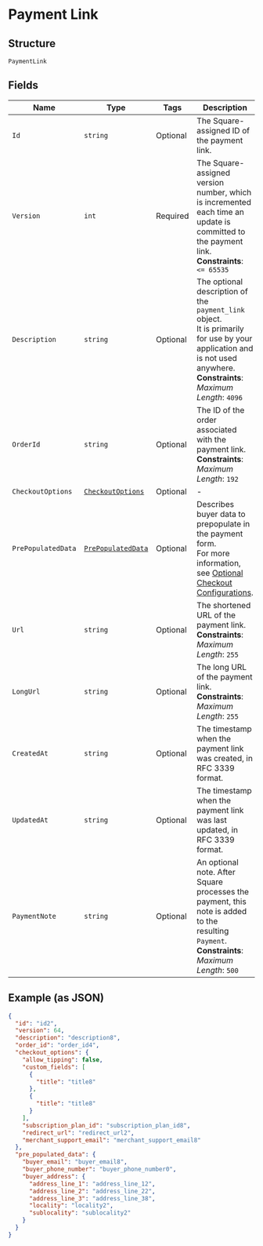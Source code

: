 
# Payment Link

## Structure

`PaymentLink`

## Fields

| Name | Type | Tags | Description |
|  --- | --- | --- | --- |
| `Id` | `string` | Optional | The Square-assigned ID of the payment link. |
| `Version` | `int` | Required | The Square-assigned version number, which is incremented each time an update is committed to the payment link.<br>**Constraints**: `<= 65535` |
| `Description` | `string` | Optional | The optional description of the `payment_link` object.<br>It is primarily for use by your application and is not used anywhere.<br>**Constraints**: *Maximum Length*: `4096` |
| `OrderId` | `string` | Optional | The ID of the order associated with the payment link.<br>**Constraints**: *Maximum Length*: `192` |
| `CheckoutOptions` | [`CheckoutOptions`](../../doc/models/checkout-options.md) | Optional | - |
| `PrePopulatedData` | [`PrePopulatedData`](../../doc/models/pre-populated-data.md) | Optional | Describes buyer data to prepopulate in the payment form.<br>For more information,<br>see [Optional Checkout Configurations](https://developer.squareup.com/docs/checkout-api/optional-checkout-configurations). |
| `Url` | `string` | Optional | The shortened URL of the payment link.<br>**Constraints**: *Maximum Length*: `255` |
| `LongUrl` | `string` | Optional | The long URL of the payment link.<br>**Constraints**: *Maximum Length*: `255` |
| `CreatedAt` | `string` | Optional | The timestamp when the payment link was created, in RFC 3339 format. |
| `UpdatedAt` | `string` | Optional | The timestamp when the payment link was last updated, in RFC 3339 format. |
| `PaymentNote` | `string` | Optional | An optional note. After Square processes the payment, this note is added to the<br>resulting `Payment`.<br>**Constraints**: *Maximum Length*: `500` |

## Example (as JSON)

```json
{
  "id": "id2",
  "version": 64,
  "description": "description8",
  "order_id": "order_id4",
  "checkout_options": {
    "allow_tipping": false,
    "custom_fields": [
      {
        "title": "title8"
      },
      {
        "title": "title8"
      }
    ],
    "subscription_plan_id": "subscription_plan_id8",
    "redirect_url": "redirect_url2",
    "merchant_support_email": "merchant_support_email8"
  },
  "pre_populated_data": {
    "buyer_email": "buyer_email8",
    "buyer_phone_number": "buyer_phone_number0",
    "buyer_address": {
      "address_line_1": "address_line_12",
      "address_line_2": "address_line_22",
      "address_line_3": "address_line_38",
      "locality": "locality2",
      "sublocality": "sublocality2"
    }
  }
}
```

